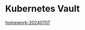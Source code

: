 # Kubernetes Vault

[homework-20240707](https://gitlab.com/dan-it/groups/devops2/homework/-/blob/main/homework-20240707.md)
